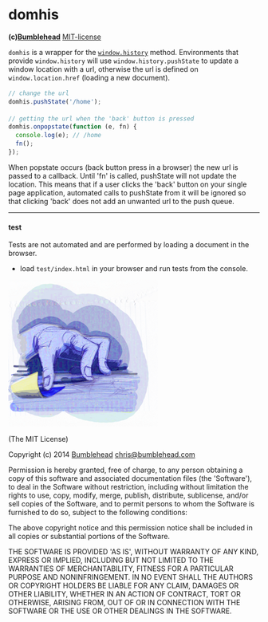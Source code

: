 domhis
======
**(c)[Bumblehead][0]** [MIT-license](#license)

`domhis` is a wrapper for the [`window.history`][1] method. Environments that provide `window.history` will use `window.history.pushState` to update a window location with a url, otherwise the url is defined on `window.location.href` (loading a new document).

```javascript
// change the url
domhis.pushState('/home');

// getting the url when the 'back' button is pressed
domhis.onpopstate(function (e, fn) {
  console.log(e); // /home
  fn();
});
```

When popstate occurs (back button press in a browser) the new url is passed to a callback. Until 'fn' is called, pushState will not update the location. This means that if a user clicks the 'back' button on your single page application, automated calls to pushState from it will be ignored so that clicking 'back' does not add an unwanted url to the push queue.

[0]: http://www.bumblehead.com                            "bumblehead"
[1]: https://developer.mozilla.org/en-US/docs/Web/Guide/API/DOM/Manipulating_the_browser_history "history"

---------------------------------------------------------
#### <a id="test"></a>test

Tests are not automated and are performed by loading a document in the browser.

- load `test/index.html` in your browser and run tests from the console.


![scrounge](https://github.com/iambumblehead/scroungejs/raw/main/img/hand.png)

(The MIT License)

Copyright (c) 2014 [Bumblehead][0] <chris@bumblehead.com>

Permission is hereby granted, free of charge, to any person obtaining a copy of this software and associated documentation files (the 'Software'), to deal in the Software without restriction, including without limitation the rights to use, copy, modify, merge, publish, distribute, sublicense, and/or sell copies of the Software, and to permit persons to whom the Software is furnished to do so, subject to the following conditions:

The above copyright notice and this permission notice shall be included in all copies or substantial portions of the Software.

THE SOFTWARE IS PROVIDED 'AS IS', WITHOUT WARRANTY OF ANY KIND, EXPRESS OR IMPLIED, INCLUDING BUT NOT LIMITED TO THE WARRANTIES OF MERCHANTABILITY, FITNESS FOR A PARTICULAR PURPOSE AND NONINFRINGEMENT. IN NO EVENT SHALL THE AUTHORS OR COPYRIGHT HOLDERS BE LIABLE FOR ANY CLAIM, DAMAGES OR OTHER LIABILITY, WHETHER IN AN ACTION OF CONTRACT, TORT OR OTHERWISE, ARISING FROM, OUT OF OR IN CONNECTION WITH THE SOFTWARE OR THE USE OR OTHER DEALINGS IN THE SOFTWARE.
